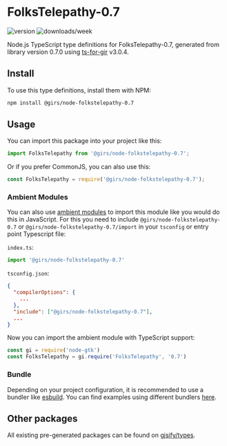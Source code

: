 
# FolksTelepathy-0.7

![version](https://img.shields.io/npm/v/@girs/node-folkstelepathy-0.7)
![downloads/week](https://img.shields.io/npm/dw/@girs/node-folkstelepathy-0.7)


Node.js TypeScript type definitions for FolksTelepathy-0.7, generated from library version 0.7.0 using [ts-for-gir](https://github.com/gjsify/ts-for-gir) v3.0.4.


## Install

To use this type definitions, install them with NPM:
```bash
npm install @girs/node-folkstelepathy-0.7
```

## Usage

You can import this package into your project like this:
```ts
import FolksTelepathy from '@girs/node-folkstelepathy-0.7';
```

Or if you prefer CommonJS, you can also use this:
```ts
const FolksTelepathy = require('@girs/node-folkstelepathy-0.7');
```

### Ambient Modules

You can also use [ambient modules](https://github.com/gjsify/ts-for-gir/tree/main/packages/cli#ambient-modules) to import this module like you would do this in JavaScript.
For this you need to include `@girs/node-folkstelepathy-0.7` or `@girs/node-folkstelepathy-0.7/import` in your `tsconfig` or entry point Typescript file:

`index.ts`:
```ts
import '@girs/node-folkstelepathy-0.7'
```

`tsconfig.json`:
```json
{
  "compilerOptions": {
    ...
  },
  "include": ["@girs/node-folkstelepathy-0.7"],
  ...
}
```

Now you can import the ambient module with TypeScript support: 

```ts
const gi = require('node-gtk')
const FolksTelepathy = gi.require('FolksTelepathy', '0.7')
```


### Bundle

Depending on your project configuration, it is recommended to use a bundler like [esbuild](https://esbuild.github.io/). You can find examples using different bundlers [here](https://github.com/gjsify/ts-for-gir/tree/main/examples).

## Other packages

All existing pre-generated packages can be found on [gjsify/types](https://github.com/gjsify/types).

